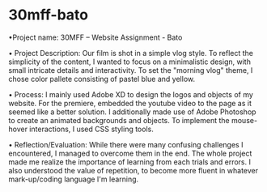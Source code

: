 # 30mff-bato
•Project name:	30MFF – Website Assignment - Bato

•	Project Description: Our film is shot in a simple vlog style. 
To reflect the simplicity of the content, I wanted to focus on a minimalistic design, with small intricate details and interactivity. 
To set the "morning vlog" theme, I chose color pallete consisting of pastel blue and yellow. 

•	Process: I mainly used Adobe XD to design the logos and objects of my website. 
For the premiere,  embedded the youtube video to the page as it seemed like a better solution. 
I additionally made use of Adobe Photoshop to create an animated backgrounds and objects. 
To implement the mouse-hover interactions, I used CSS styling tools. 

•	Reflection/Evaluation: While there were many confusing challenges I encountered, I managed to overcome them in the end. 
The whole project made me realize the importance of learning from each trials and errors. 
I also understood the value of repetition, to become more fluent in whatever mark-up/coding language I'm learning.
